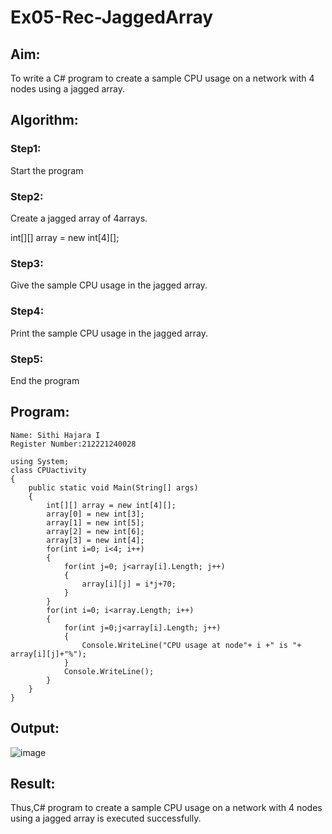 # Ex05-Rec-JaggedArray
## Aim:
To write a C# program to create a sample CPU usage on a network with 4 nodes using a jagged array.
## Algorithm:

### Step1:
Start the program

### Step2:
Create a jagged array of 4arrays.

int[][] array = new int[4][];
### Step3:
Give the sample CPU usage in the jagged array.

### Step4:
Print the sample CPU usage in the jagged array.

### Step5:
End the program

## Program:
```
Name: Sithi Hajara I
Register Number:212221240028

```
```
using System;
class CPUactivity
{
    public static void Main(String[] args)
    {
        int[][] array = new int[4][];
        array[0] = new int[3];
        array[1] = new int[5];
        array[2] = new int[6];
        array[3] = new int[4];
        for(int i=0; i<4; i++)
        {
            for(int j=0; j<array[i].Length; j++)
            {
                array[i][j] = i*j+70;
            }
        }
        for(int i=0; i<array.Length; i++)
        {
            for(int j=0;j<array[i].Length; j++)
            {
                Console.WriteLine("CPU usage at node"+ i +" is "+ array[i][j]+"%");
            }
            Console.WriteLine();
        }
    }
}
```
## Output:
![image](https://github.com/sithihajara/Ex05-Rec-JaggedArray/assets/94219582/3154326e-af90-44e2-ad18-fceeb1293897)

## Result:
Thus,C# program to create a sample CPU usage on a network with 4 nodes using a jagged array is executed successfully.
